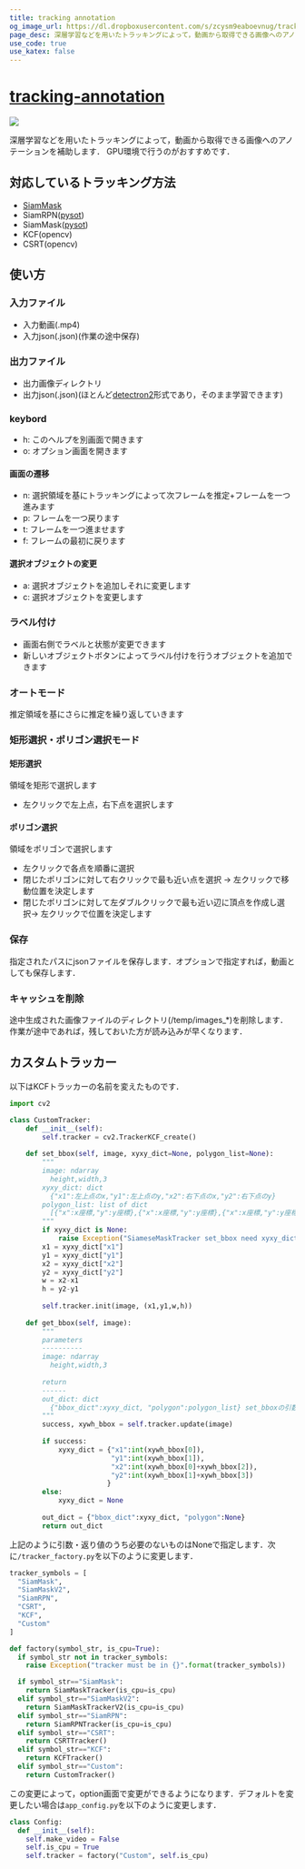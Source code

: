 ```yaml
---
title: tracking annotation
og_image_url: https://dl.dropboxusercontent.com/s/zcysm9eaboevnug/tracking_annotation_small.png
page_desc: 深層学習などを用いたトラッキングによって，動画から取得できる画像へのアノテーションを補助するアプリケーション．
use_code: true
use_katex: false
---
```


# [tracking-annotation](https://github.com/deepgreenAN/tracking_annotation)
<img src="https://dl.dropboxusercontent.com/s/kpzubae18doglle/simple_use.gif">

深層学習などを用いたトラッキングによって，動画から取得できる画像へのアノテーションを補助します．
GPU環境で行うのがおすすめです．

## 対応しているトラッキング方法
- [SiamMask](https://github.com/foolwood/SiamMask)
- SiamRPN([pysot](https://github.com/STVIR/pysot))
- SiamMask([pysot](https://github.com/STVIR/pysot))
- KCF(opencv)
- CSRT(opencv)

## 使い方

### 入力ファイル
- 入力動画(.mp4)
- 入力json(.json)(作業の途中保存)

### 出力ファイル
- 出力画像ディレクトリ
- 出力json(.json)(ほとんど[detectron2](https://detectron2.readthedocs.io/en/latest/tutorials/datasets.html#standard-dataset-dicts)形式であり，そのまま学習できます)

### keybord
- h: このヘルプを別画面で開きます
- o: オプション画面を開きます
#### 画面の遷移
- n: 選択領域を基にトラッキングによって次フレームを推定+フレームを一つ進みます
- p: フレームを一つ戻ります
- t: フレームを一つ進ませます
- f: フレームの最初に戻ります
#### 選択オブジェクトの変更
- a: 選択オブジェクトを追加しそれに変更します
- c: 選択オブジェクトを変更します

### ラベル付け
- 画面右側でラベルと状態が変更できます
- 新しいオブジェクトボタンによってラベル付けを行うオブジェクトを追加できます

### オートモード
推定領域を基にさらに推定を繰り返していきます

### 矩形選択・ポリゴン選択モード
#### 矩形選択
領域を矩形で選択します
- 左クリックで左上点，右下点を選択します
#### ポリゴン選択
領域をポリゴンで選択します
- 左クリックで各点を順番に選択
- 閉じたポリゴンに対して右クリックで最も近い点を選択 -> 左クリックで移動位置を決定します
- 閉じたポリゴンに対して左ダブルクリックで最も近い辺に頂点を作成し選択-> 左クリックで位置を決定します

### 保存
指定されたパスにjsonファイルを保存します．オプションで指定すれば，動画としても保存します．

### キャッシュを削除
途中生成された画像ファイルのディレクトリ(/temp/images_*)を削除します．作業が途中であれば，残しておいた方が読み込みが早くなります．

## カスタムトラッカー
以下はKCFトラッカーの名前を変えたものです．
```python:trackers/opencv_tracker.py
import cv2

class CustomTracker:
    def __init__(self):
        self.tracker = cv2.TrackerKCF_create()
        
    def set_bbox(self, image, xyxy_dict=None, polygon_list=None):
        """
        image: ndarray 
          height,width,3
        xyxy_dict: dict
          {"x1":左上点のx,"y1":左上点のy,"x2":右下点のx,"y2":右下点のy}
        polygon_list: list of dict
          [{"x":x座標,"y":y座標},{"x":x座標,"y":y座標},{"x":x座標,"y":y座標},...]
        """
        if xyxy_dict is None:
            raise Exception("SiameseMaskTracker set_bbox need xyxy_dict")
        x1 = xyxy_dict["x1"]
        y1 = xyxy_dict["y1"]
        x2 = xyxy_dict["x2"]
        y2 = xyxy_dict["y2"]
        w = x2-x1
        h = y2-y1
        
        self.tracker.init(image, (x1,y1,w,h))
        
    def get_bbox(self, image):
        """
        parameters
        ----------
        image: ndarray 
          height,width,3   
        
        return
        ------
        out_dict: dict
          {"bbox_dict":xyxy_dict, "polygon":polygon_list} set_bboxの引数と同じ形式
        """
        success, xywh_bbox = self.tracker.update(image)
        
        if success:
            xyxy_dict = {"x1":int(xywh_bbox[0]),
                         "y1":int(xywh_bbox[1]),
                         "x2":int(xywh_bbox[0]+xywh_bbox[2]),
                         "y2":int(xywh_bbox[1]+xywh_bbox[3])
                        }
        else:
            xyxy_dict = None    
        
        out_dict = {"bbox_dict":xyxy_dict, "polygon":None}
        return out_dict
```
上記のように引数・返り値のうち必要のないものはNoneで指定します．次に`/tracker_factory.py`を以下のように変更します．
```python:/tracker_factory.py
tracker_symbols = [
  "SiamMask",
  "SiamMaskV2",
  "SiamRPN",
  "CSRT",
  "KCF",
  "Custom"
]
```
```python:/tracker_factory.py
def factory(symbol_str, is_cpu=True):
  if symbol_str not in tracker_symbols:
    raise Exception("tracker must be in {}".format(tracker_symbols))

  if symbol_str=="SiamMask":
    return SiamMaskTracker(is_cpu=is_cpu)
  elif symbol_str=="SiamMaskV2":
    return SiamMaskTrackerV2(is_cpu=is_cpu)
  elif symbol_str=="SiamRPN":
    return SiamRPNTracker(is_cpu=is_cpu)
  elif symbol_str=="CSRT":
    return CSRTTracker()
  elif symbol_str=="KCF":
    return KCFTracker()
  elif symbol_str=="Custom":
    return CustomTracker()
```
この変更によって，option画面で変更ができるようになります．デフォルトを変更したい場合は`app_config.py`を以下のように変更します．
```python:app_config.py
class Config:
  def __init__(self):
    self.make_video = False
    self.is_cpu = True
    self.tracker = factory("Custom", self.is_cpu)
```

